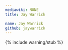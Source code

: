 ```yaml
---
mediawiki: NONE
title: Jay Warrick

name: Jay Warrick
github: jaywarrick
---
```


{% include warning/stub %}
